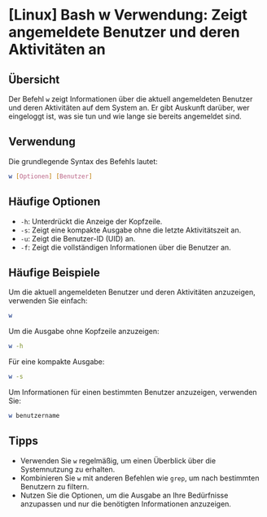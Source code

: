 # [Linux] Bash w Verwendung: Zeigt angemeldete Benutzer und deren Aktivitäten an

## Übersicht
Der Befehl `w` zeigt Informationen über die aktuell angemeldeten Benutzer und deren Aktivitäten auf dem System an. Er gibt Auskunft darüber, wer eingeloggt ist, was sie tun und wie lange sie bereits angemeldet sind.

## Verwendung
Die grundlegende Syntax des Befehls lautet:

```bash
w [Optionen] [Benutzer]
```

## Häufige Optionen
- `-h`: Unterdrückt die Anzeige der Kopfzeile.
- `-s`: Zeigt eine kompakte Ausgabe ohne die letzte Aktivitätszeit an.
- `-u`: Zeigt die Benutzer-ID (UID) an.
- `-f`: Zeigt die vollständigen Informationen über die Benutzer an.

## Häufige Beispiele
Um die aktuell angemeldeten Benutzer und deren Aktivitäten anzuzeigen, verwenden Sie einfach:

```bash
w
```

Um die Ausgabe ohne Kopfzeile anzuzeigen:

```bash
w -h
```

Für eine kompakte Ausgabe:

```bash
w -s
```

Um Informationen für einen bestimmten Benutzer anzuzeigen, verwenden Sie:

```bash
w benutzername
```

## Tipps
- Verwenden Sie `w` regelmäßig, um einen Überblick über die Systemnutzung zu erhalten.
- Kombinieren Sie `w` mit anderen Befehlen wie `grep`, um nach bestimmten Benutzern zu filtern.
- Nutzen Sie die Optionen, um die Ausgabe an Ihre Bedürfnisse anzupassen und nur die benötigten Informationen anzuzeigen.